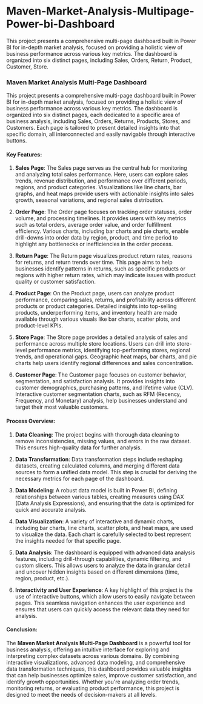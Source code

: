 # Maven-Market-Analysis-Multipage-Power-bi-Dashboard
This project presents a comprehensive multi-page dashboard built in Power BI for in-depth market analysis, focused on providing a holistic view of business performance across various key metrics. The dashboard is organized into six distinct pages, including Sales, Orders, Return, Product, Customer, Store.

### Maven Market Analysis Multi-Page Dashboard

This project presents a comprehensive multi-page dashboard built in Power BI for in-depth market analysis, focused on providing a holistic view of business performance across various key metrics. The dashboard is organized into six distinct pages, each dedicated to a specific area of business analysis, including Sales, Orders, Returns, Products, Stores, and Customers. Each page is tailored to present detailed insights into that specific domain, all interconnected and easily navigable through interactive buttons.

#### Key Features:

1. **Sales Page**:
   The Sales page serves as the central hub for monitoring and analyzing total sales performance. Here, users can explore sales trends, revenue distribution, and performance over different periods, regions, and product categories. Visualizations like line charts, bar graphs, and heat maps provide users with actionable insights into sales growth, seasonal variations, and regional sales distribution.

2. **Order Page**:
   The Order page focuses on tracking order statuses, order volume, and processing timelines. It provides users with key metrics such as total orders, average order value, and order fulfillment efficiency. Various charts, including bar charts and pie charts, enable drill-downs into order data by region, product, and time period to highlight any bottlenecks or inefficiencies in the order process.

3. **Return Page**:
   The Return page visualizes product return rates, reasons for returns, and return trends over time. This page aims to help businesses identify patterns in returns, such as specific products or regions with higher return rates, which may indicate issues with product quality or customer satisfaction.

4. **Product Page**:
   On the Product page, users can analyze product performance, comparing sales, returns, and profitability across different products or product categories. Detailed insights into top-selling products, underperforming items, and inventory health are made available through various visuals like bar charts, scatter plots, and product-level KPIs.

5. **Store Page**:
   The Store page provides a detailed analysis of sales and performance across multiple store locations. Users can drill into store-level performance metrics, identifying top-performing stores, regional trends, and operational gaps. Geographic heat maps, bar charts, and pie charts help users identify regional differences and sales concentration.

6. **Customer Page**:
   The Customer page focuses on customer behavior, segmentation, and satisfaction analysis. It provides insights into customer demographics, purchasing patterns, and lifetime value (CLV). Interactive customer segmentation charts, such as RFM (Recency, Frequency, and Monetary) analysis, help businesses understand and target their most valuable customers.

#### Process Overview:

1. **Data Cleaning**:
   The project begins with thorough data cleaning to remove inconsistencies, missing values, and errors in the raw dataset. This ensures high-quality data for further analysis.

2. **Data Transformation**:
   Data transformation steps include reshaping datasets, creating calculated columns, and merging different data sources to form a unified data model. This step is crucial for deriving the necessary metrics for each page of the dashboard.

3. **Data Modeling**:
   A robust data model is built in Power BI, defining relationships between various tables, creating measures using DAX (Data Analysis Expressions), and ensuring that the data is optimized for quick and accurate analysis.

4. **Data Visualization**:
   A variety of interactive and dynamic charts, including bar charts, line charts, scatter plots, and heat maps, are used to visualize the data. Each chart is carefully selected to best represent the insights needed for that specific page.

5. **Data Analysis**:
   The dashboard is equipped with advanced data analysis features, including drill-through capabilities, dynamic filtering, and custom slicers. This allows users to analyze the data in granular detail and uncover hidden insights based on different dimensions (time, region, product, etc.).

6. **Interactivity and User Experience**:
   A key highlight of this project is the use of interactive buttons, which allow users to easily navigate between pages. This seamless navigation enhances the user experience and ensures that users can quickly access the relevant data they need for analysis.

#### Conclusion:
The **Maven Market Analysis Multi-Page Dashboard** is a powerful tool for business analysis, offering an intuitive interface for exploring and interpreting complex datasets across various domains. By combining interactive visualizations, advanced data modeling, and comprehensive data transformation techniques, this dashboard provides valuable insights that can help businesses optimize sales, improve customer satisfaction, and identify growth opportunities. Whether you're analyzing order trends, monitoring returns, or evaluating product performance, this project is designed to meet the needs of decision-makers at all levels.
